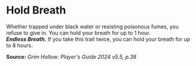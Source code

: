 # Hold Breath

Whether trapped under black water or resisting poisonous fumes, you refuse to give in. You can hold your breath for up to 1 hour.  
***Endless Breath.*** If you take this trait twice, you can hold your breath for up to 8 hours.

**Source:** *Grim Hollow: Player's Guide 2024 v5.5, p.38*